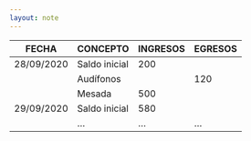 ```yaml
---
layout: note
---
```


| FECHA | CONCEPTO | INGRESOS | EGRESOS |
| --- | --- | --- | --- |
| 28/09/2020 | Saldo inicial | 200 |     |
|     | Audífonos |     | 120 |
|     | Mesada | 500 |     |
| 29/09/2020 | Saldo inicial | 580 |     |
|     | …   | …   | …   |
